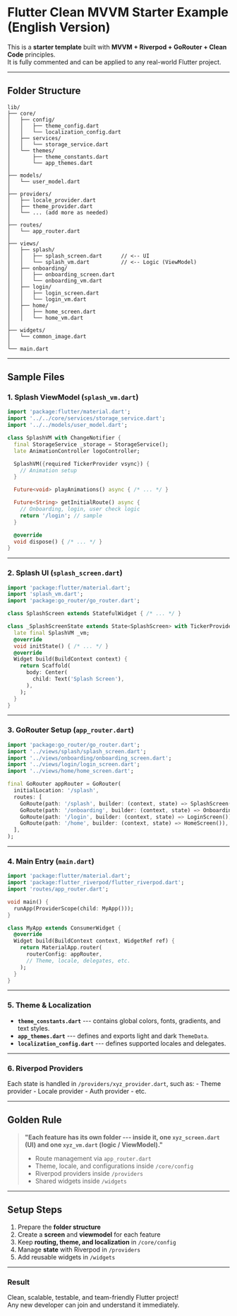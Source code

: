 # Flutter Clean MVVM Starter Example (English Version)

This is a **starter template** built with **MVVM + Riverpod + GoRouter +
Clean Code** principles.\
It is fully commented and can be applied to any real-world Flutter
project.

------------------------------------------------------------------------

## Folder Structure

    lib/
    ├── core/
    │   ├── config/
    │   │   ├── theme_config.dart
    │   │   └── localization_config.dart
    │   ├── services/
    │   │   └── storage_service.dart
    │   └── themes/
    │       ├── theme_constants.dart
    │       └── app_themes.dart
    │
    ├── models/
    │   └── user_model.dart
    │
    ├── providers/
    │   ├── locale_provider.dart
    │   ├── theme_provider.dart
    │   └── ... (add more as needed)
    │
    ├── routes/
    │   └── app_router.dart
    │
    ├── views/
    │   ├── splash/
    │   │   ├── splash_screen.dart      // <-- UI
    │   │   └── splash_vm.dart          // <-- Logic (ViewModel)
    │   ├── onboarding/
    │   │   ├── onboarding_screen.dart
    │   │   └── onboarding_vm.dart
    │   ├── login/
    │   │   ├── login_screen.dart
    │   │   └── login_vm.dart
    │   ├── home/
    │   │   ├── home_screen.dart
    │   │   └── home_vm.dart
    │
    ├── widgets/
    │   └── common_image.dart
    │
    └── main.dart

------------------------------------------------------------------------

## Sample Files

### 1. Splash ViewModel (`splash_vm.dart`)

``` dart
import 'package:flutter/material.dart';
import '../../core/services/storage_service.dart';
import '../../models/user_model.dart';

class SplashVM with ChangeNotifier {
  final StorageService _storage = StorageService();
  late AnimationController logoController;

  SplashVM({required TickerProvider vsync}) {
    // Animation setup
  }

  Future<void> playAnimations() async { /* ... */ }

  Future<String> getInitialRoute() async {
    // Onboarding, login, user check logic
    return '/login'; // sample
  }

  @override
  void dispose() { /* ... */ }
}
```

------------------------------------------------------------------------

### 2. Splash UI (`splash_screen.dart`)

``` dart
import 'package:flutter/material.dart';
import 'splash_vm.dart';
import 'package:go_router/go_router.dart';

class SplashScreen extends StatefulWidget { /* ... */ }

class _SplashScreenState extends State<SplashScreen> with TickerProviderStateMixin {
  late final SplashVM _vm;
  @override
  void initState() { /* ... */ }
  @override
  Widget build(BuildContext context) {
    return Scaffold(
      body: Center(
        child: Text('Splash Screen'),
      ),
    );
  }
}
```

------------------------------------------------------------------------

### 3. GoRouter Setup (`app_router.dart`)

``` dart
import 'package:go_router/go_router.dart';
import '../views/splash/splash_screen.dart';
import '../views/onboarding/onboarding_screen.dart';
import '../views/login/login_screen.dart';
import '../views/home/home_screen.dart';

final GoRouter appRouter = GoRouter(
  initialLocation: '/splash',
  routes: [
    GoRoute(path: '/splash', builder: (context, state) => SplashScreen()),
    GoRoute(path: '/onboarding', builder: (context, state) => OnboardingScreen()),
    GoRoute(path: '/login', builder: (context, state) => LoginScreen()),
    GoRoute(path: '/home', builder: (context, state) => HomeScreen()),
  ],
);
```

------------------------------------------------------------------------

### 4. Main Entry (`main.dart`)

``` dart
import 'package:flutter/material.dart';
import 'package:flutter_riverpod/flutter_riverpod.dart';
import 'routes/app_router.dart';

void main() {
  runApp(ProviderScope(child: MyApp()));
}

class MyApp extends ConsumerWidget {
  @override
  Widget build(BuildContext context, WidgetRef ref) {
    return MaterialApp.router(
      routerConfig: appRouter,
      // Theme, locale, delegates, etc.
    );
  }
}
```

------------------------------------------------------------------------

### 5. Theme & Localization

-   **`theme_constants.dart`** --- contains global colors, fonts,
    gradients, and text styles.
-   **`app_themes.dart`** --- defines and exports light and dark
    `ThemeData`.
-   **`localization_config.dart`** --- defines supported locales and
    delegates.

------------------------------------------------------------------------

### 6. Riverpod Providers

Each state is handled in `/providers/xyz_provider.dart`, such as: -
Theme provider - Locale provider - Auth provider - etc.

------------------------------------------------------------------------

## Golden Rule

> **"Each feature has its own folder --- inside it, one
> `xyz_screen.dart` (UI) and one `xyz_vm.dart` (logic / ViewModel)."**
>
> -   Route management via `app_router.dart`
> -   Theme, locale, and configurations inside `/core/config`
> -   Riverpod providers inside `/providers`
> -   Shared widgets inside `/widgets`

------------------------------------------------------------------------

## Setup Steps

1.  Prepare the **folder structure**
2.  Create a **screen** and **viewmodel** for each feature
3.  Keep **routing, theme, and localization** in `/core/config`
4.  Manage **state** with Riverpod in `/providers`
5.  Add reusable widgets in `/widgets`

------------------------------------------------------------------------

### Result

Clean, scalable, testable, and team-friendly Flutter project!\
Any new developer can join and understand it immediately.
